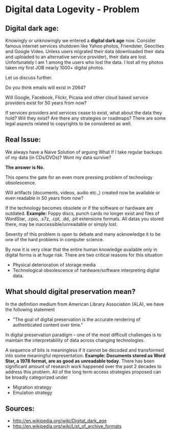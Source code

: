 Digital data Logevity - Problem
============================

## Digital dark age:
Knowingly or unknowingly we entered a **digital dark age** now. 
Consider famous internet services shutdown like Yahoo photos, Friendster, Geocities and Google Video. 
Unless users migrated their data (downloaded their data and uploaded to an alternative service provider), their data are lost. 
Unfortunately I am 1 among the users who lost the data. I lost all my photos taken my first JOB nearly 1000+ digital photos.

Let us discuss further. 

Do you think emails will exist in 2064? 

Will Google, Facebook, Flickr, Picasa and other cloud based service providers exist for 50 years from now? 

If services providers and services cease to exist, what about the data they hold? Will they exist? 
Are there any strategies or roadmaps? There are some legal aspects related to copyrights to be considered as well.

## Real Issue:
We always have a Naive Solution of arguing What If I take regular backups of my data (in CDs/DVDs)? Wont my data survive?

**The answer is No.**

This opens the gate for an even more pressing problem of technology obsolescence. 

Will artifacts (documents, videos, audio etc.,) created now be available or even readable in 50 years from now? 

If the technology becomes obsolete or if the software or hardware are outdated.
**Example:** Foppy discs, punch cards no longer exist and files of WordStar, .cpio, .s7z, .cpt, .dd, .pit extensions formats.
All datas you stored there, may be inaccessible/unreadable or simply lost. 

Severity of this problem is open to debate and many acknowledge it to be one of the hard problems in computer science.


By now it is very clear that the entire human knowledge available only in digital forms is at huge risk. 
There are two critical reasons for this situation 
- Physical deterioration of storage media
- Technological obsolescence of hardware/software interpreting digital data.


## What should digital preservation mean?

In the definition medium from American Library Association (ALA), we have the following statement 
- "The goal of digital preservation is the accurate rendering of authenticated content over time."

In digital preservation paradigm – one of the most difficult challenges is to maintain the interpretability of data across changing technologies. 

A sequence of bits is meaningless if it cannot be decoded and transformed into some meaningful representation. 
**Example: Documents stored as Word Star, a 1978 format, are as good as unreadable today**. There has been significant amount of research work happened over the past 2 decades to address this problem. All of the long term access strategies proposed can be broadly categorized under 
- Migration strategy
- Emulation strategy


## Sources:
- http://en.wikipedia.org/wiki/Digital_dark_age
- http://en.wikipedia.org/wiki/List_of_archive_formats
